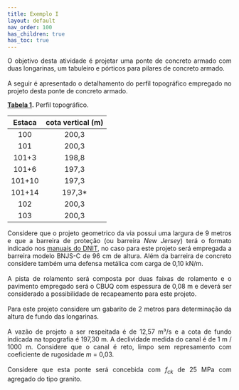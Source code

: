 ```yaml
---
title: Exemplo I
layout: default
nav_order: 100
has_children: true
has_toc: true
---
```


<p align = "justify">
  O objetivo desta atividade é projetar uma ponte de concreto armado com duas longarinas, um tabuleiro e pórticos para pilares de concreto armado.
  <br><br>
  A seguir é apresentado o detalhamento do perfil topográfico empregado no projeto desta ponte de concreto armado.
</p> 

<p align = "left"><b><a href="#tab1">Tabela 1</a>.</b> Perfil topográfico.</p>

<table style="width: 100%"><thead>
  <tr>
    <th>Estaca</th>
    <th>cota vertical (m)</th>
  </tr></thead>
<tbody>
  <tr>
    <td><center>100</center></td>
    <td><center>200,3</center></td>
  </tr>
  <tr>
    <td><center>101</center></td>
    <td><center>200,3</center></td>
  </tr>
  <tr>
    <td><center>101+3</center></td>
    <td><center>198,8</center></td>
  </tr>
  <tr>
    <td><center>101+6</center></td>
    <td><center>197,3</center></td>
  </tr>
  <tr>
    <td><center>101+10</center></td>
    <td><center>197,3</center></td>
  </tr>
  <tr>
    <td><center>101+14</center></td>
    <td><center>197,3*</center></td>
  </tr>
  <tr>
    <td><center>102</center></td>
    <td><center>200,3</center></td>
  </tr>
  <tr>
    <td><center>103</center></td>
    <td><center>200,3</center></td>
  </tr>
</tbody>
</table>

<p align = "justify">
Considere que o projeto geometrico da via possui uma largura de 9 metros e que a barreira de proteção (ou barreira <i>New Jersey</i>) terá o formato indicado nos <a href="https://www.gov.br/dnit/pt-br/assuntos/planejamento-e-pesquisa/ipr/consulta-publica/ipr_xx_album_barreiras_rigidas_consulta_publica.pdf" target = "_blank" rel = "noopener noreferrer">manuais do DNIT</a>, no caso para este projeto será empregada a barreira modelo BNJS-C de 96 cm de altura. Além da barreira de concreto considere também uma defensa metálica com carga de 0,10 kN/m.
<br><br>
A pista de rolamento será composta por duas faixas de rolamento e o pavimento empregado será o CBUQ com espessura de 0,08 m e deverá ser considerado a possibilidade de recapeamento para este projeto.
<br><br>
Para este projeto considere um gabarito de 2 metros para determinação da altura de fundo das longarinas.
<br><br>
A vazão de projeto a ser respeitada é de 12,57 m³/s e a cota de fundo indicada na topografia é 197,30 m. A declividade medida do canal é de 1 m / 1000 m. Considere que o canal é reto, limpo sem represamento com coeficiente de rugosidade <i>m</i> = 0,03.
<br><br>
Considere que esta ponte será concebida com <i>f<sub>ck<sub></i> de 25 MPa com agregado do tipo granito.
</p> 